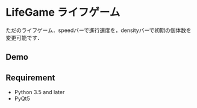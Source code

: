 # LifeGame ライフゲーム

ただのライフゲーム．speedバーで進行速度を，densityバーで初期の個体数を変更可能です．

## Demo 

## Requirement
- Python 3.5 and later
- PyQt5

